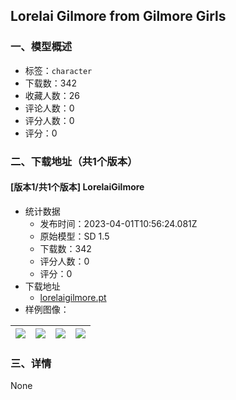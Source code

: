 ## Lorelai Gilmore from Gilmore Girls
### 一、模型概述

- 标签：`character`
- 下载数：342
- 收藏人数：26
- 评论人数：0
- 评分人数：0
- 评分：0

### 二、下载地址（共1个版本）

#### [版本1/共1个版本] LorelaiGilmore

- 统计数据
  - 发布时间：2023-04-01T10:56:24.081Z
  - 原始模型：SD 1.5
  - 下载数：342
  - 评分人数：0
  - 评分：0
- 下载地址
  - [lorelaigilmore.pt](https://civitai.com/api/download/models/33102)
- 样例图像：

| <img src="https://image.civitai.com/xG1nkqKTMzGDvpLrqFT7WA/39c11e9f-17e0-4caf-f618-24ebc6d7c000/width=450/416327.jpeg" /> | <img src="https://image.civitai.com/xG1nkqKTMzGDvpLrqFT7WA/cef0ac3d-02e9-454d-caef-a64a056eaf00/width=450/377133.jpeg" /> | <img src="https://image.civitai.com/xG1nkqKTMzGDvpLrqFT7WA/5e40134b-2709-4859-eaeb-79c8eb820500/width=450/377132.jpeg" /> | <img src="https://image.civitai.com/xG1nkqKTMzGDvpLrqFT7WA/0dccde55-bb19-464a-ed18-dc3231b15100/width=450/377129.jpeg" /> |
| ---- | ---- | ---- | ---- |


### 三、详情
None